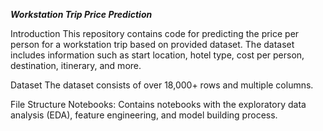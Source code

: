 ***Workstation Trip Price Prediction***

Introduction
This repository contains code for predicting the price per person for a workstation trip based on provided dataset. The dataset includes information such as start location, hotel type, cost per person, destination, itinerary, and more. 

Dataset
The dataset consists of over 18,000+ rows and multiple columns.

File Structure 
Notebooks: Contains notebooks with the exploratory data analysis (EDA), feature engineering, and model building process. 
